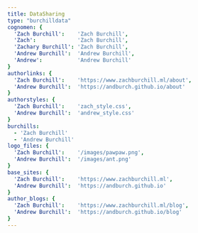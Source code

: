 ```yaml
---
title: DataSharing
type: "burchilldata"
cognomen: {
  'Zach Burchill':    'Zach Burchill',
  'Zach':             'Zach Burchill',
  'Zachary Burchill': 'Zach Burchill',
  'Andrew Burchill':  'Andrew Burchill',
  'Andrew':           'Andrew Burchill'
}
authorlinks: {
  'Zach Burchill':    'https://www.zachburchill.ml/about',
  'Andrew Burchill':  'https://andburch.github.io/about'
}
authorstyles: {
  'Zach Burchill':    'zach_style.css',
  'Andrew Burchill':  'andrew_style.css'
}
burchills: 
  - 'Zach Burchill'
  - 'Andrew Burchill'
logo_files: {
  'Zach Burchill':    '/images/pawpaw.png',
  'Andrew Burchill':  '/images/ant.png'
}
base_sites: {
  'Zach Burchill':    'https://www.zachburchill.ml',
  'Andrew Burchill':  'https://andburch.github.io'
}
author_blogs: {
  'Zach Burchill':    'https://www.zachburchill.ml/blog',
  'Andrew Burchill':  'https://andburch.github.io/blog'
}
--- 
```

